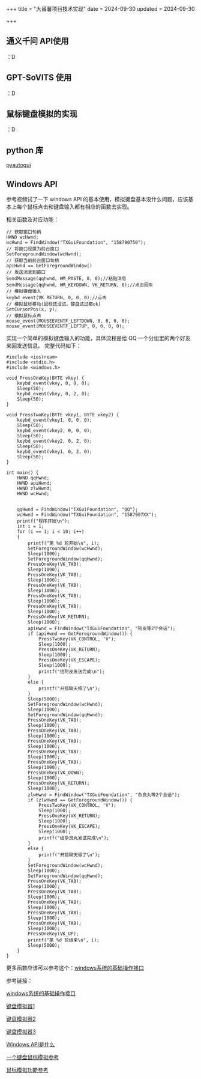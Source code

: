 +++
title = "大番薯项目技术实现"
date = 2024-09-30
updated = 2024-09-30

+++

## 通义千问 API使用

：D

## GPT-SoVITS 使用

：D

## 鼠标键盘模拟的实现

：D

## python 库

[pyautogui](https://pypi.org/project/PyAutoGUI/)

## Windows API

参考视频试了一下 windows API 的基本使用，模拟键盘基本没什么问题，应该基本上每个鼠标点击和键盘输入都有相应的函数去实现。

相关函数及对应功能：

```
// 获取窗口句柄
HWND wcHwnd;
wcHwnd = FindWindow("TXGuiFoundation", "158790750");
// 将窗口设置为前台窗口
SetForegroundWindow(wcHwnd);
// 获取当前前台窗口句柄
apiHwnd == GetForegroundWindow()
// 发送消息到窗口
SendMessage(qqhwnd, WM_PASTE, 0, 0);//粘贴消息
SendMessage(qqhwnd, WM_KEYDOWN, VK_RETURN, 0);//点击回车
// 模拟键盘输入
keybd_event(VK_RETURN, 0, 0, 0);//点击
// 模拟鼠标移动(鼠标还没试，键盘试过都ok)
SetCursorPos(x, y);
// 模拟鼠标点击
mouse_event(MOUSEEVENTF_LEFTDOWN, 0, 0, 0, 0);
mouse_event(MOUSEEVENTF_LEFTUP, 0, 0, 0, 0);
```

实现一个简单的模拟键盘输入的功能，具体流程是给 QQ 一个分组里的两个好友来回发送信息。
完整代码如下：

```
#include <iostream>
#include <stdio.h>
#include <windows.h>

void PressOneKey(BYTE vkey) {
	keybd_event(vkey, 0, 0, 0);
	Sleep(50);
	keybd_event(vkey, 0, 2, 0);
	Sleep(50);
}

void PressTwoKey(BYTE vkey1, BYTE vkey2) {
	keybd_event(vkey1, 0, 0, 0);
	Sleep(50);
	keybd_event(vkey2, 0, 0, 0);
	Sleep(50);
	keybd_event(vkey2, 0, 2, 0);
	Sleep(50);
	keybd_event(vkey1, 0, 2, 0);
	Sleep(50);
}

int main() {
    HWND qqHwnd;
    HWND apiHwnd;
    HWND zlwHwnd;
    HWND wcHwnd;


    qqHwnd = FindWindow("TXGuiFoundation", "QQ");
    wcHwnd = FindWindow("TXGuiFoundation", "1587907XX");
    printf("程序开始\n");
    int i = 1;
    for (i == 1; i < 10; i++)
    {
        printf("第 %d 轮开始\n", i);
        SetForegroundWindow(wcHwnd);
        Sleep(1000);
        SetForegroundWindow(qqHwnd);
        PressOneKey(VK_TAB);
        Sleep(1000);
        PressOneKey(VK_TAB);
        Sleep(1000);
        PressOneKey(VK_TAB);
        Sleep(1000);
        PressOneKey(VK_TAB);
        Sleep(1000);
        PressOneKey(VK_TAB);
        Sleep(1000);
        PressOneKey(VK_RETURN);
        Sleep(1000);
        apiHwnd = FindWindow("TXGuiFoundation", "阿皮等2个会话");
        if (apiHwnd == GetForegroundWindow()) {
            PressTwoKey(VK_CONTROL, 'V');
            Sleep(1000);
            PressOneKey(VK_RETURN);
            Sleep(1000);
            PressOneKey(VK_ESCAPE);
            Sleep(1000);
            printf("给阿皮发送完成\n");
        }
        else {
            printf("开错聊天框了\n");
        }
        Sleep(5000);
        SetForegroundWindow(wcHwnd);
        Sleep(1000);
        SetForegroundWindow(qqHwnd);
        PressOneKey(VK_TAB);
        Sleep(1000);
        PressOneKey(VK_TAB);
        Sleep(1000);
        PressOneKey(VK_TAB);
        Sleep(1000);
        PressOneKey(VK_TAB);
        Sleep(1000);
        PressOneKey(VK_TAB);
        Sleep(1000);
        PressOneKey(VK_DOWN);
        Sleep(1000);
        PressOneKey(VK_RETURN);
        Sleep(1000);
        zlwHwnd = FindWindow("TXGuiFoundation", "杂良丸等2个会话");
        if (zlwHwnd == GetForegroundWindow()) {
            PressTwoKey(VK_CONTROL, 'V');
            Sleep(1000);
            PressOneKey(VK_RETURN);
            Sleep(1000);
            PressOneKey(VK_ESCAPE);
            Sleep(1000);
            printf("给杂良丸发送完成\n");
        }
        else {
            printf("开错聊天框了\n");
        }
        SetForegroundWindow(wcHwnd);
        Sleep(1000);
        SetForegroundWindow(qqHwnd);
        PressOneKey(VK_TAB);		
        Sleep(1000);
        PressOneKey(VK_TAB);
        Sleep(1000);
        PressOneKey(VK_TAB);
        Sleep(1000);
        PressOneKey(VK_TAB);
        Sleep(1000);
        PressOneKey(VK_TAB);
        Sleep(1000);
        PressOneKey(VK_UP);
        printf("第 %d 轮结束\n", i);
        Sleep(5000);
    }
}
```

更多函数应该可以参考这个：[windows系统的基础操作接口](https://learn.microsoft.com/en-us/windows/win32/)

参考链接：

[windows系统的基础操作接口](https://learn.microsoft.com/en-us/windows/win32/)

[键盘模拟器1](https://www.bilibili.com/video/BV18h411z7AF/?spm_id_from=333.999.0.0)

[键盘模拟器2](https://www.bilibili.com/video/BV1R64y1x7AW/?vd_source=174b189b0a6353093f9f16b62575a061)

[键盘模拟器3](https://www.bilibili.com/video/BV1Pb4y1r7Sj/?spm_id_from=333.999.0.0&vd_source=174b189b0a6353093f9f16b62575a061)

[Windows API是什么](https://zhuanlan.zhihu.com/p/141431725)

[一个键盘鼠标模拟参考](https://github.com/yangzhenping/KeyboardMouseSimulator/tree/master)

[鼠标模拟功能参考](https://www.bilibili.com/video/BV1qm4y1s7Ex/?spm_id_from=333.788.top_right_bar_window_history.content.click)

## 